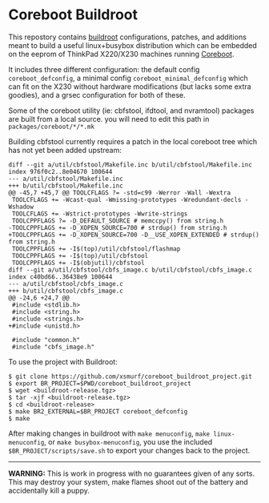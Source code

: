 # Coreboot Buildroot

This repostory contains [buildroot](http://buildroot.uclibc.org/) configurations, patches, and additions meant to build a useful linux+busybox distribution which can be embedded on the eeprom of ThinkPad X220/X230 machines running [Coreboot](https://www.coreboot.org).

It includes three different configuration: the default config `coreboot_defconfig`, a minimal config `coreboot_minimal_defconfig` which can fit on the X230 without hardware modifications (but lacks some extra goodies), and a grsec configuration for both of these.

Some of the coreboot utility (ie: cbfstool, ifdtool, and nvramtool) packages are built from a local source. you will need to edit this path in `packages/coreboot/*/*.mk`

Building cbfstool currently requires a patch in the local coreboot tree which has not yet been added upstream:

```
diff --git a/util/cbfstool/Makefile.inc b/util/cbfstool/Makefile.inc
index 976f0c2..8e04670 100644
--- a/util/cbfstool/Makefile.inc
+++ b/util/cbfstool/Makefile.inc
@@ -45,7 +45,7 @@ TOOLCFLAGS ?= -std=c99 -Werror -Wall -Wextra
 TOOLCFLAGS += -Wcast-qual -Wmissing-prototypes -Wredundant-decls -Wshadow
 TOOLCFLAGS += -Wstrict-prototypes -Wwrite-strings
 TOOLCPPFLAGS ?= -D_DEFAULT_SOURCE # memccpy() from string.h
-TOOLCPPFLAGS += -D_XOPEN_SOURCE=700 # strdup() from string.h
+TOOLCPPFLAGS += -D_XOPEN_SOURCE=700 -D__USE_XOPEN_EXTENDED # strdup() from string.h
 TOOLCPPFLAGS += -I$(top)/util/cbfstool/flashmap
 TOOLCPPFLAGS += -I$(top)/util/cbfstool
 TOOLCPPFLAGS += -I$(objutil)/cbfstool
diff --git a/util/cbfstool/cbfs_image.c b/util/cbfstool/cbfs_image.c
index c40bd66..36438e9 100644
--- a/util/cbfstool/cbfs_image.c
+++ b/util/cbfstool/cbfs_image.c
@@ -24,6 +24,7 @@
 #include <stdlib.h>
 #include <string.h>
 #include <strings.h>
+#include <unistd.h>
 
 #include "common.h"
 #include "cbfs_image.h"
```

To use the project with Buildroot:

```
$ git clone https://github.com/xsmurf/coreboot_buildroot_project.git
$ export BR_PROJECT=$PWD/coreboot_buildroot_project
$ wget <buildroot-release.tgz>
$ tar -xjf <buildroot-release.tgz>
$ cd <buildroot-release>
$ make BR2_EXTERNAL=$BR_PROJECT coreboot_defconfig
$ make
```

After making changes in buildroot with `make menuconfig`, `make linux-menuconfig`, or `make busybox-menuconfig`, you use the included `$BR_PROJECT/scripts/save.sh` to export your changes back to the project.


-------


**WARNING:** This is work in progress with no guarantees given of any sorts. This may destroy your system, make flames shoot out of the battery and accidentally kill a puppy.

